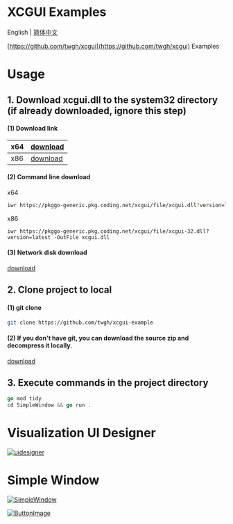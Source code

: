 # XCGUI Examples

English | [简体中文](./README.md)

[https://github.com/twgh/xcgui](https://github.com/twgh/xcgui) Examples

# Usage

## 1. Download xcgui.dll to the system32 directory (if already downloaded, ignore this step)

#### (1) Download link

| x64  | [download](https://pkggo-generic.pkg.coding.net/xcgui/file/xcgui.dll?version=latest) |
| ---- | ------------------------------------------------------------ |
| x86  | [download](https://pkggo-generic.pkg.coding.net/xcgui/file/xcgui-32.dll?version=latest) |

#### (2) Command line download

x64

```bash
iwr https://pkggo-generic.pkg.coding.net/xcgui/file/xcgui.dll?version=latest -OutFile xcgui.dll
```

x86

```
iwr https://pkggo-generic.pkg.coding.net/xcgui/file/xcgui-32.dll?version=latest -OutFile xcgui.dll
```

#### (3) Network disk download

[download](https://wwi.lanzoup.com/b0cqd6nkb)

## 2. Clone project to local

#### (1) git clone

```bash
git clone https://github.com/twgh/xcgui-example
```

#### (2) If you don't have git, you can download the source zip and decompress it locally.

[download](https://codeload.github.com/twgh/xcgui-example/zip/refs/heads/main)

## 3. Execute commands in the project directory

```go
go mod tidy
cd SimpleWindow && go run .
```

# Visualization UI Designer

[![uidesigner](https://z3.ax1x.com/2021/09/15/4Vmh9S.png)](https://github.com/twgh/xcgui-example/blob/main/uidesigner/uidesigner.png)


# Simple Window

[![SimpleWindow](https://s1.ax1x.com/2022/05/24/XiEWtg.png)](https://github.com/twgh/xcgui-example/tree/main/SimpleWindow)

[![ButtonImage](https://s1.ax1x.com/2022/05/24/XiuLAx.jpg)](https://github.com/twgh/xcgui-example/tree/main/ButtonImage)
